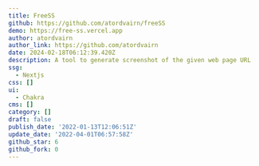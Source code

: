 ```yaml
---
title: FreeSS
github: https://github.com/atordvairn/freeSS
demo: https://free-ss.vercel.app
author: atordvairn
author_link: https://github.com/atordvairn
date: 2024-02-18T06:12:39.420Z
description: A tool to generate screenshot of the given web page URL
ssg:
  - Nextjs
css: []
ui:
  - Chakra
cms: []
category: []
draft: false
publish_date: '2022-01-13T12:06:51Z'
update_date: '2022-04-01T06:57:58Z'
github_star: 6
github_fork: 0
---
```

